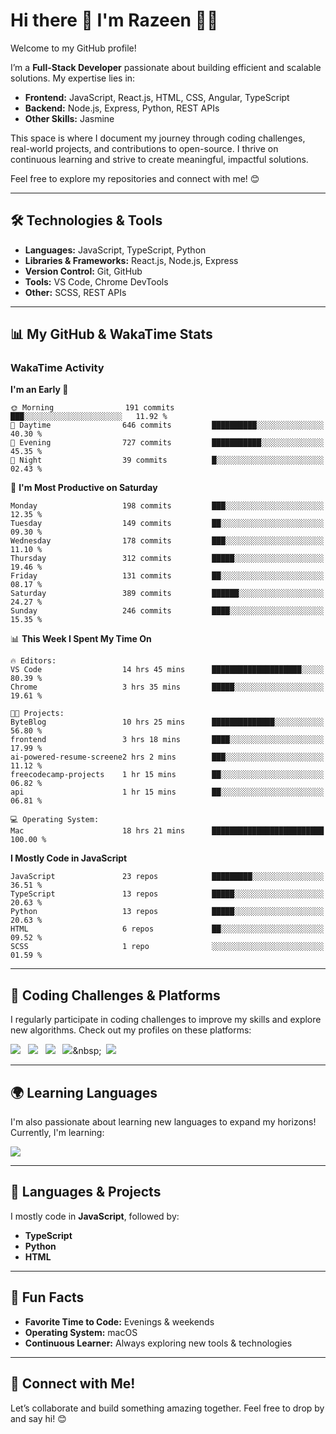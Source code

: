 # Hi there 👋 I'm Razeen 👩‍💻

Welcome to my GitHub profile!  

I’m a **Full-Stack Developer** passionate about building efficient and scalable solutions. My expertise lies in:  
- **Frontend:** JavaScript, React.js, HTML, CSS, Angular, TypeScript
- **Backend:** Node.js, Express, Python, REST APIs
- **Other Skills:** Jasmine

This space is where I document my journey through coding challenges, real-world projects, and contributions to open-source. I thrive on continuous learning and strive to create meaningful, impactful solutions.  

Feel free to explore my repositories and connect with me! 😊  

---

## 🛠️ Technologies & Tools  
- **Languages:** JavaScript, TypeScript, Python  
- **Libraries & Frameworks:** React.js, Node.js, Express  
- **Version Control:** Git, GitHub  
- **Tools:** VS Code, Chrome DevTools  
- **Other:** SCSS, REST APIs  

---


## 📊 My GitHub & WakaTime Stats

### **WakaTime Activity**

<!--START_SECTION:waka-->
**I'm an Early 🐤** 

```text
🌞 Morning                191 commits         ███░░░░░░░░░░░░░░░░░░░░░░   11.92 % 
🌆 Daytime                646 commits         ██████████░░░░░░░░░░░░░░░   40.30 % 
🌃 Evening                727 commits         ███████████░░░░░░░░░░░░░░   45.35 % 
🌙 Night                  39 commits          █░░░░░░░░░░░░░░░░░░░░░░░░   02.43 % 
```
📅 **I'm Most Productive on Saturday** 

```text
Monday                   198 commits         ███░░░░░░░░░░░░░░░░░░░░░░   12.35 % 
Tuesday                  149 commits         ██░░░░░░░░░░░░░░░░░░░░░░░   09.30 % 
Wednesday                178 commits         ███░░░░░░░░░░░░░░░░░░░░░░   11.10 % 
Thursday                 312 commits         █████░░░░░░░░░░░░░░░░░░░░   19.46 % 
Friday                   131 commits         ██░░░░░░░░░░░░░░░░░░░░░░░   08.17 % 
Saturday                 389 commits         ██████░░░░░░░░░░░░░░░░░░░   24.27 % 
Sunday                   246 commits         ████░░░░░░░░░░░░░░░░░░░░░   15.35 % 
```


📊 **This Week I Spent My Time On** 

```text
🔥 Editors: 
VS Code                  14 hrs 45 mins      ████████████████████░░░░░   80.39 % 
Chrome                   3 hrs 35 mins       █████░░░░░░░░░░░░░░░░░░░░   19.61 % 

🐱‍💻 Projects: 
ByteBlog                 10 hrs 25 mins      ██████████████░░░░░░░░░░░   56.80 % 
frontend                 3 hrs 18 mins       ████░░░░░░░░░░░░░░░░░░░░░   17.99 % 
ai-powered-resume-screene2 hrs 2 mins        ███░░░░░░░░░░░░░░░░░░░░░░   11.12 % 
freecodecamp-projects    1 hr 15 mins        ██░░░░░░░░░░░░░░░░░░░░░░░   06.82 % 
api                      1 hr 15 mins        ██░░░░░░░░░░░░░░░░░░░░░░░   06.81 % 

💻 Operating System: 
Mac                      18 hrs 21 mins      █████████████████████████   100.00 % 
```

**I Mostly Code in JavaScript** 

```text
JavaScript               23 repos            █████████░░░░░░░░░░░░░░░░   36.51 % 
TypeScript               13 repos            █████░░░░░░░░░░░░░░░░░░░░   20.63 % 
Python                   13 repos            █████░░░░░░░░░░░░░░░░░░░░   20.63 % 
HTML                     6 repos             ██░░░░░░░░░░░░░░░░░░░░░░░   09.52 % 
SCSS                     1 repo              ░░░░░░░░░░░░░░░░░░░░░░░░░   01.59 % 
```




<!--END_SECTION:waka-->


---

## 🌟 Coding Challenges & Platforms  
I regularly participate in coding challenges to improve my skills and explore new algorithms. Check out my profiles on these platforms:  

[![](https://img.shields.io/badge/-LeetCode-FFA116?style=for-the-badge&logo=LeetCode&logoColor=black)](https://leetcode.com/u/srazeen)&nbsp;&nbsp;
[![](https://img.shields.io/badge/-Hackerrank-2EC866?style=for-the-badge&logo=HackerRank&logoColor=white)](https://www.hackerrank.com/profile/razeen_m_shaikh)&nbsp;&nbsp;
[![](https://img.shields.io/badge/freecodecamp-27273D?style=for-the-badge&logo=freecodecamp&logoColor=white)](https://www.freecodecamp.org/razeen)&nbsp;&nbsp;
[![](https://img.shields.io/badge/Exercism-009CAB?style=for-the-badge&logo=exercism&logoColor=white)]([https://exercism.io](https://exercism.org/profiles/Razeen-Shaikh))&nbsp;&nbsp;
[![](https://img.shields.io/badge/coding%20ninjas-DD6620?style=for-the-badge&logo=codingninjas&logoColor=white)](https://www.naukri.com/code360/profile/razeen)

---

## 🌍 Learning Languages  
I'm also passionate about learning new languages to expand my horizons! Currently, I'm learning:

[![](https://img.shields.io/badge/Duolingo-58CC02?style=for-the-badge&logo=Duolingo&logoColor=white)](https://www.duolingo.com/profile/razeen_shaikh)

---

## 🚀 Languages & Projects  
I mostly code in **JavaScript**, followed by:  
- **TypeScript**  
- **Python**  
- **HTML**  

---

## 🌟 Fun Facts  
- **Favorite Time to Code:** Evenings & weekends  
- **Operating System:** macOS  
- **Continuous Learner:** Always exploring new tools & technologies  

---

## 💬 Connect with Me!  
Let’s collaborate and build something amazing together. Feel free to drop by and say hi! 😊  


